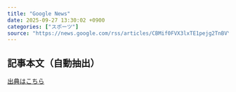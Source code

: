 ```yaml
---
title: "Google News"
date: 2025-09-27 13:30:02 +0900
categories: ["スポーツ"]
source: "https://news.google.com/rss/articles/CBMif0FVX3lxTE1pejg2TnBVYjd3X1NyQ1ByRlc4WXZhVGtPa1JBUVhYN0I2cFdtMVpDTDRrNTJDR1Y5SlBSN21PN0tiQ2FzZWFaT0ctSHN1X1JQZEtzUWRlNmZXQ2FJZk9rbnk5XzJVa3hoZjdWNi1PamxzeTVZeHB1d2YtNkIyZU0?oc=5"
---
```


## 記事本文（自動抽出）
<body class="y0K44d EA71Tc" id="readabilityBody"></body>

[出典はこちら](https://news.google.com/rss/articles/CBMif0FVX3lxTE1pejg2TnBVYjd3X1NyQ1ByRlc4WXZhVGtPa1JBUVhYN0I2cFdtMVpDTDRrNTJDR1Y5SlBSN21PN0tiQ2FzZWFaT0ctSHN1X1JQZEtzUWRlNmZXQ2FJZk9rbnk5XzJVa3hoZjdWNi1PamxzeTVZeHB1d2YtNkIyZU0?oc=5)
